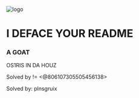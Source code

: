 ![logo](https://ichef.bbci.co.uk/ace/standard/976/cpsprodpb/456e/live/08bb1170-3f6c-11ef-abf4-9dcdb3140a6f.jpg.webp)
# I DEFACE YOUR README 
### A GOAT
OS1RIS IN DA HOUZ

Solved by != <@806107305505456138> 

Solved by: plnsgruix